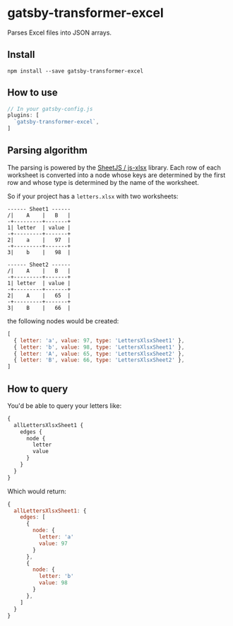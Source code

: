 # gatsby-transformer-excel

Parses Excel files into JSON arrays.

## Install

`npm install --save gatsby-transformer-excel`

## How to use

```javascript
// In your gatsby-config.js
plugins: [
  `gatsby-transformer-excel`,
]
```

## Parsing algorithm

The parsing is powered by the [SheetJS / js-xlsx](https://git.io/xlsx) library.
Each row of each worksheet is converted into a node whose keys are determined
by the first row and whose type is determined by the name of the worksheet.

So if your project has a `letters.xlsx` with two worksheets:

```
------ Sheet1 ------
/|    A    |   B   |
-+---------+-------+
1| letter  | value |
-+---------+-------+
2|    a    |   97  |
-+---------+-------+
3|    b    |   98  |

------ Sheet2 ------
/|    A    |   B   |
-+---------+-------+
1| letter  | value |
-+---------+-------+
2|    A    |   65  |
-+---------+-------+
3|    B    |   66  |
```

the following nodes would be created:

```javascript
[
  { letter: 'a', value: 97, type: 'LettersXlsxSheet1' },
  { letter: 'b', value: 98, type: 'LettersXlsxSheet1' },
  { letter: 'A', value: 65, type: 'LettersXlsxSheet2' },
  { letter: 'B', value: 66, type: 'LettersXlsxSheet2' },
]
```

## How to query

You'd be able to query your letters like:

```graphql
{
  allLettersXlsxSheet1 {
    edges {
      node {
        letter
        value
      }
    }
  }
}
```

Which would return:

```javascript
{
  allLettersXlsxSheet1: {
    edges: [
      {
        node: {
          letter: 'a'
          value: 97
        }
      },
      {
        node: {
          letter: 'b'
          value: 98
        }
      },
    ]
  }
}
```

